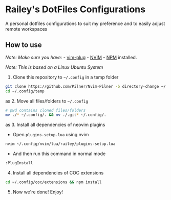 # Railey's DotFiles Configurations

A personal dotfiles configurations to suit my preference
and to easily adjust remote workspaces

## How to use

*Note: Make sure you have:*
    - [vim-plug](https://github.com/junegunn/vim-plug)
    - [NVIM](https://github.com/neovim/neovim/wiki/Installing-Neovim)
    - [NPM](https://www.npmjs.com/package/npm) installed.

*Note: This is based on a Linux Ubuntu System*

1. Clone this repository to `~/.config` in a temp folder

```bash
git clone https://github.com/Pilner/Nvim-Pilner -b directory-change ~/.config/temp
cd ~/.config/temp
```
as
2. Move all files/folders to `~/.config`
```bash
# pwd contains cloned files/folders
mv ./* ~/.config/. && mv ./.git* ~/.config/.
```
as
3. Install all dependencies of neovim plugins
  - Open `plugins-setup.lua` using nvim
```bash
nvim ~/.config/nvim/lua/railey/plugins-setup.lua
```
  - And then run this command in normal mode
```bash
:PlugInstall
```

4. Install all dependencies of COC extensions
```bash
cd ~/.config/coc/extensions && npm install
```

5. Now we're done! Enjoy!
